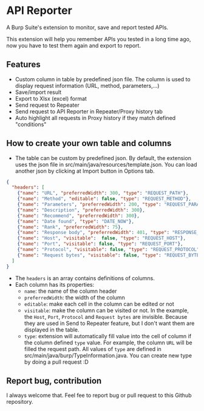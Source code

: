 # API Reporter

A Burp Suite's extension to monitor, save and report tested APIs.

This extension will help you remember APIs you tested in a long time ago, now you have to test them again and export to report.

## Features

- Custom column in table by predefined json file. The column is used to display request information (URL, method, parameters,...)
- Save/import result
- Export to Xlsx (excel) format
- Send request to Repeater
- Send request to API Reporter in Repeater/Proxy history tab
- Auto highlight all requests in Proxy history if they match defined "conditions"

## How to create your own table and columns
- The table can be custom by predefined json. By default, the extension uses the json file in src/main/java/resources/template.json. You can load another json by clicking at Import button in Options tab.
```json
{
  "headers": [
    {"name": "URL", "preferredWidth": 300, "type": "REQUEST_PATH"},
    {"name": "Method", "editable": false, "type": "REQUEST_METHOD"},
    {"name": "Parameters", "preferredWidth": 200, "type": "REQUEST_PARAMS"},
    {"name": "Description", "preferredWidth": 300},
    {"name": "Recommend", "preferredWidth": 300},
    {"name": "Date found", "type": "DATE_NOW"},
    {"name": "Rank", "preferredWidth": 75},
    {"name": "Response body", "preferredWidth": 401, "type": "RESPONSE_BODY"},
    {"name": "Host", "visitable":  false, "type": "REQUEST_HOST"},
    {"name": "Port", "visitable": false, "type": "REQUEST_PORT"},
    {"name": "Protocol", "visitable": false, "type": "REQUEST_PROTOCOL"},
    {"name": "Request bytes", "visitable": false, "type": "REQUEST_BYTES"}
  ]
}
```

- The `headers` is an array contains definitions of columns.
- Each column has its properties:
  - `name`: the name of the column header
  - `preferredWidth`: the width of the column
  - `editable`: make each cell in the column can be edited or not
  - `visitable`: make the column can be visited or not. In the example, the `Host`, `Port`, `Protocol` and `Request bytes` are invisible. Because they are used in Send to Repeater feature, but I don't want them are displayed in the table.
  - `type`: extension will automatically fill value into the cell of column if the column defined `type` value. For example, the column `URL` will be filled the request path. All values of `type` are defined in src/main/java/burp/TypeInformation.java. You can create new type by doing a pull request :D 
  
 ## Report bug, contribution

I always welcome that. Feel fee to report bug or pull request to this Github repository.